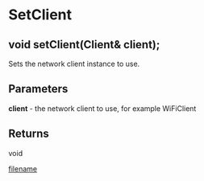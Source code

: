 # SetClient

## void setClient(Client& client);

Sets the network client instance to use.

## Parameters
 **client** - the network client to use, for example WiFiClient

## Returns
void

[filename](./bottom_copyright.md ':include')